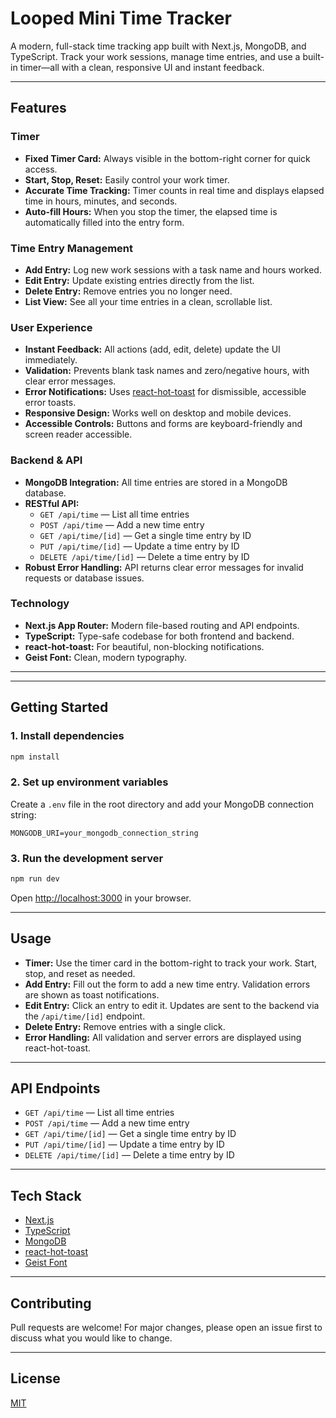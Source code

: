 # Looped Mini Time Tracker

A modern, full-stack time tracking app built with Next.js, MongoDB, and TypeScript. Track your work sessions, manage time entries, and use a built-in timer—all with a clean, responsive UI and instant feedback.

---

## Features

### Timer
- **Fixed Timer Card:** Always visible in the bottom-right corner for quick access.
- **Start, Stop, Reset:** Easily control your work timer.
- **Accurate Time Tracking:** Timer counts in real time and displays elapsed time in hours, minutes, and seconds.
- **Auto-fill Hours:** When you stop the timer, the elapsed time is automatically filled into the entry form.

### Time Entry Management
- **Add Entry:** Log new work sessions with a task name and hours worked.
- **Edit Entry:** Update existing entries directly from the list.
- **Delete Entry:** Remove entries you no longer need.
- **List View:** See all your time entries in a clean, scrollable list.

### User Experience
- **Instant Feedback:** All actions (add, edit, delete) update the UI immediately.
- **Validation:** Prevents blank task names and zero/negative hours, with clear error messages.
- **Error Notifications:** Uses [react-hot-toast](https://react-hot-toast.com/) for dismissible, accessible error toasts.
- **Responsive Design:** Works well on desktop and mobile devices.
- **Accessible Controls:** Buttons and forms are keyboard-friendly and screen reader accessible.

### Backend & API
- **MongoDB Integration:** All time entries are stored in a MongoDB database.
- **RESTful API:** 
  - `GET /api/time` — List all time entries
  - `POST /api/time` — Add a new time entry
  - `GET /api/time/[id]` — Get a single time entry by ID
  - `PUT /api/time/[id]` — Update a time entry by ID
  - `DELETE /api/time/[id]` — Delete a time entry by ID
- **Robust Error Handling:** API returns clear error messages for invalid requests or database issues.

### Technology
- **Next.js App Router:** Modern file-based routing and API endpoints.
- **TypeScript:** Type-safe codebase for both frontend and backend.
- **react-hot-toast:** For beautiful, non-blocking notifications.
- **Geist Font:** Clean, modern typography.

---


---

## Getting Started

### 1. Install dependencies

```bash
npm install
```

### 2. Set up environment variables

Create a `.env` file in the root directory and add your MongoDB connection string:

```
MONGODB_URI=your_mongodb_connection_string
```

### 3. Run the development server

```bash
npm run dev
```

Open [http://localhost:3000](http://localhost:3000) in your browser.

---

## Usage

- **Timer:** Use the timer card in the bottom-right to track your work. Start, stop, and reset as needed.
- **Add Entry:** Fill out the form to add a new time entry. Validation errors are shown as toast notifications.
- **Edit Entry:** Click an entry to edit it. Updates are sent to the backend via the `/api/time/[id]` endpoint.
- **Delete Entry:** Remove entries with a single click.
- **Error Handling:** All validation and server errors are displayed using react-hot-toast.

---

## API Endpoints

- `GET /api/time` — List all time entries
- `POST /api/time` — Add a new time entry
- `GET /api/time/[id]` — Get a single time entry by ID
- `PUT /api/time/[id]` — Update a time entry by ID
- `DELETE /api/time/[id]` — Delete a time entry by ID

---

## Tech Stack

- [Next.js](https://nextjs.org)
- [TypeScript](https://www.typescriptlang.org/)
- [MongoDB](https://www.mongodb.com/)
- [react-hot-toast](https://react-hot-toast.com/)
- [Geist Font](https://vercel.com/font)

---

## Contributing

Pull requests are welcome! For major changes, please open an issue first to discuss what you would like to change.

---

## License

[MIT](LICENSE)
